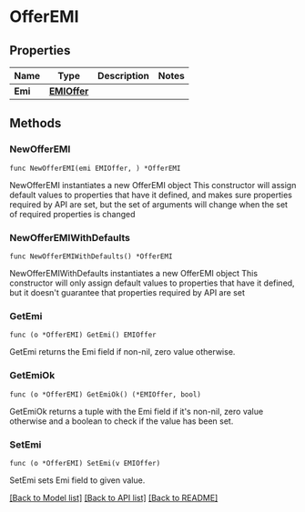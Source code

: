 # OfferEMI

## Properties

Name | Type | Description | Notes
------------ | ------------- | ------------- | -------------
**Emi** | [**EMIOffer**](EMIOffer.md) |  | 

## Methods

### NewOfferEMI

`func NewOfferEMI(emi EMIOffer, ) *OfferEMI`

NewOfferEMI instantiates a new OfferEMI object
This constructor will assign default values to properties that have it defined,
and makes sure properties required by API are set, but the set of arguments
will change when the set of required properties is changed

### NewOfferEMIWithDefaults

`func NewOfferEMIWithDefaults() *OfferEMI`

NewOfferEMIWithDefaults instantiates a new OfferEMI object
This constructor will only assign default values to properties that have it defined,
but it doesn't guarantee that properties required by API are set

### GetEmi

`func (o *OfferEMI) GetEmi() EMIOffer`

GetEmi returns the Emi field if non-nil, zero value otherwise.

### GetEmiOk

`func (o *OfferEMI) GetEmiOk() (*EMIOffer, bool)`

GetEmiOk returns a tuple with the Emi field if it's non-nil, zero value otherwise
and a boolean to check if the value has been set.

### SetEmi

`func (o *OfferEMI) SetEmi(v EMIOffer)`

SetEmi sets Emi field to given value.



[[Back to Model list]](../README.md#documentation-for-models) [[Back to API list]](../README.md#documentation-for-api-endpoints) [[Back to README]](../README.md)


